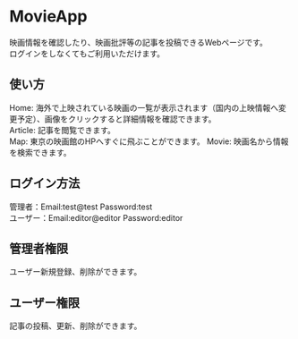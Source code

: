# MovieApp

映画情報を確認したり、映画批評等の記事を投稿できるWebページです。  
ログインをしなくてもご利用いただけます。

## 使い方

Home: 海外で上映されている映画の一覧が表示されます（国内の上映情報へ変更予定）、画像をクリックすると詳細情報を確認できます。  
Article: 記事を閲覧できます。  
Map: 東京の映画館のHPへすぐに飛ぶことができます。 
Movie: 映画名から情報を検索できます。


## ログイン方法

管理者：Email:test@test Password:test  
ユーザー：Email:editor@editor Password:editor

## 管理者権限

ユーザー新規登録、削除ができます。

## ユーザー権限

記事の投稿、更新、削除ができます。
